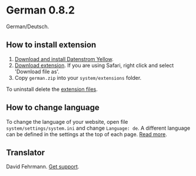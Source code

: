 German 0.8.2
============
German/Deutsch.

## How to install extension

1. [Download and install Datenstrom Yellow](https://github.com/datenstrom/yellow/).
2. [Download extension](https://github.com/datenstrom/yellow-extensions/raw/master/zip/german.zip). If you are using Safari, right click and select 'Download file as'.
3. Copy `german.zip` into your `system/extensions` folder.

To uninstall delete the [extension files](update.ini).

## How to change language

To change the language of your website, open file `system/settings/system.ini` and change `Language: de`. A different language can be defined in the settings at the top of each page. [Read more](https://developers.datenstrom.se/help/adjusting-system#system-settings).

## Translator

David Fehrmann. [Get support](https://developers.datenstrom.se/help/support).
